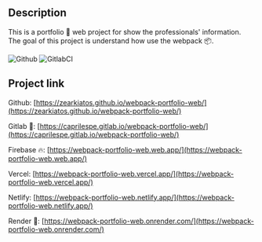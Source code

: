 ## Description
This is a portfolio 💼 web project for show the professionals' information. The goal of this project is understand how use the webpack 📦.

![Github](https://github.com/zearkiatos/webpack-portfolio-web/actions/workflows/action.yml/badge.svg)
![GitlabCI](https://gitlab.com/caprilespe/webpack-portfolio-web/badges/develop/pipeline.svg)

## Project link

Github: [https://zearkiatos.github.io/webpack-portfolio-web/](https://zearkiatos.github.io/webpack-portfolio-web/)

Gitlab 🦊: [https://caprilespe.gitlab.io/webpack-portfolio-web/](https://caprilespe.gitlab.io/webpack-portfolio-web/)

Firebase 🔥: [https://webpack-portfolio-web.web.app/](https://webpack-portfolio-web.web.app/)

Vercel: [https://webpack-portfolio-web.vercel.app/](https://webpack-portfolio-web.vercel.app/)

Netlify: [https://webpack-portfolio-web.netlify.app/](https://webpack-portfolio-web.netlify.app/)

Render 📄: [https://webpack-portfolio-web.onrender.com/](https://webpack-portfolio-web.onrender.com/)



